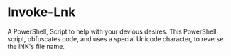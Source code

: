# Invoke-Lnk
A PowerShell, Script to help with your devious desires. This PowerShell script, obfuscates code, and uses a special Unicode character, to reverse the lNK's file name.
